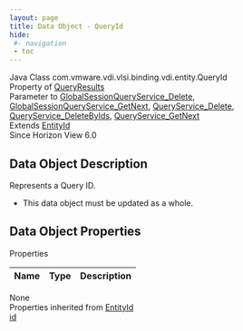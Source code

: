 ```yaml
---
layout: page
title: Data Object - QueryId
hide:
 #- navigation
 - toc
---
```


  
  
  



Java Class
    com.vmware.vdi.vlsi.binding.vdi.entity.QueryId  
Property of
     [QueryResults](vdi.query.QueryResults.md#field_detail)  
Parameter to
     [GlobalSessionQueryService_Delete](vdi.users.GlobalSessionQueryService.md#delete), [GlobalSessionQueryService_GetNext](vdi.users.GlobalSessionQueryService.md#getNext), [QueryService_Delete](vdi.query.QueryService.md#delete), [QueryService_DeleteByIds](vdi.query.QueryService.md#deleteByIds), [QueryService_GetNext](vdi.query.QueryService.md#getNext)  
Extends
     [EntityId](vdi.EntityId.md)  
Since 
    Horizon View 6.0

## Data Object Description 

Represents a Query ID. 

  * This data object must be updated as a whole.



## Data Object Properties

Properties

Name |  Type |  Description   
---|---|---  
None  
Properties inherited from [EntityId](vdi.EntityId.md)  
[id](vdi.EntityId.md#id)  
  
  

  
  

